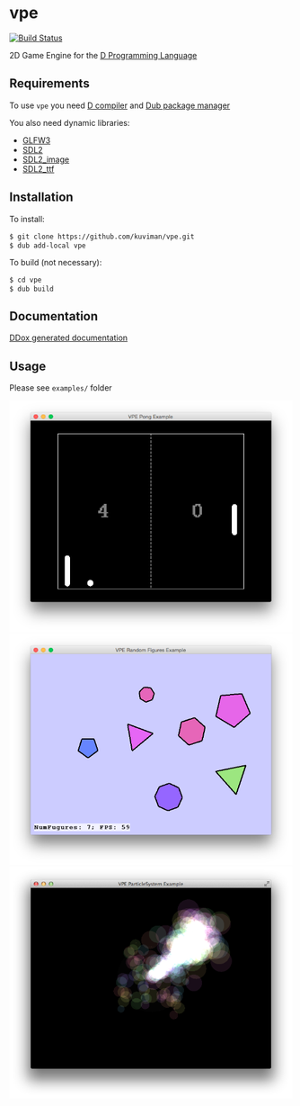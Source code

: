 vpe
===

[![Build Status](https://travis-ci.org/kuviman/vpe.svg?branch=master)](https://travis-ci.org/kuviman/vpe)

2D Game Engine for the [D Programming Language](http://dlang.org)

## Requirements

To use `vpe` you need [D compiler](http://dlang.org/download.html) and [Dub package manager](http://code.dlang.org/download)

You also need dynamic libraries:

- [GLFW3](http://www.glfw.org/download.html)
- [SDL2](https://www.libsdl.org/download-2.0.php)
- [SDL2_image](https://www.libsdl.org/projects/SDL_image/)
- [SDL2_ttf](https://www.libsdl.org/projects/SDL_ttf/)

## Installation

To install:
```
$ git clone https://github.com/kuviman/vpe.git
$ dub add-local vpe
```

To build (not necessary):
```
$ cd vpe
$ dub build
```

## Documentation

[DDox generated documentation](http://kuviman.github.io/vpe/)

## Usage

Please see `examples/` folder

![Pong](screenshots/pong.png)
![Random Figures Sample](screenshots/rfs.png)
![Particle System](screenshots/ps.png)
